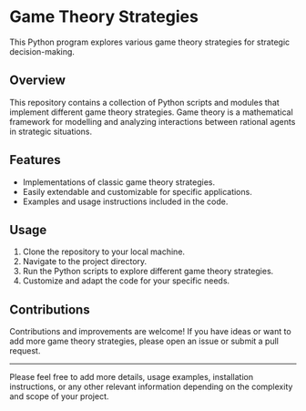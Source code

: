 # Game Theory Strategies

This Python program explores various game theory strategies for strategic decision-making.

## Overview

This repository contains a collection of Python scripts and modules that implement different game theory strategies. Game theory is a mathematical framework for modelling and analyzing interactions between rational agents in strategic situations.

## Features

- Implementations of classic game theory strategies.
- Easily extendable and customizable for specific applications.
- Examples and usage instructions included in the code.

## Usage

1. Clone the repository to your local machine.
2. Navigate to the project directory.
3. Run the Python scripts to explore different game theory strategies.
4. Customize and adapt the code for your specific needs.

## Contributions

Contributions and improvements are welcome! If you have ideas or want to add more game theory strategies, please open an issue or submit a pull request.

---

Please feel free to add more details, usage examples, installation instructions, or any other relevant information depending on the complexity and scope of your project.
